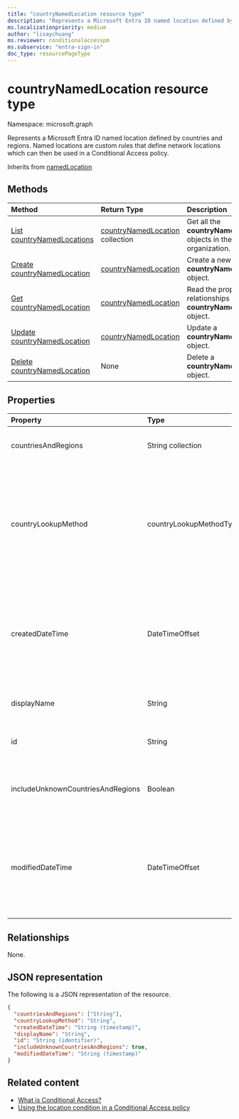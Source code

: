 ```yaml
---
title: "countryNamedLocation resource type"
description: "Represents a Microsoft Entra ID named location defined by countries and regions. Named locations are custom rules that define network locations which can then be used in a Conditional Access policy."
ms.localizationpriority: medium
author: "lisaychuang"
ms.reviewer: conditionalaccesspm
ms.subservice: "entra-sign-in"
doc_type: resourcePageType
---
```


# countryNamedLocation resource type

Namespace: microsoft.graph

Represents a Microsoft Entra ID named location defined by countries and regions. Named locations are custom rules that define network locations which can then be used in a Conditional Access policy.

Inherits from [namedLocation](../resources/namedLocation.md)

## Methods

| Method       | Return Type | Description |
|:-------------|:------------|:------------|
| [List countryNamedLocations](../api/conditionalaccessroot-list-namedlocations.md) | [countryNamedLocation](countryNamedLocation.md) collection | Get all the **countryNamedLocation** objects in the organization. |
| [Create countryNamedLocation](../api/conditionalaccessroot-post-namedlocations.md) | [countryNamedLocation](countryNamedLocation.md) | Create a new **countryNamedLocation** object. |
| [Get countryNamedLocation](../api/countrynamedlocation-get.md) | [countryNamedLocation](countrynamedlocation.md) | Read the properties and relationships of a **countryNamedLocation** object. |
| [Update countryNamedLocation](../api/countrynamedlocation-update.md) | [countryNamedLocation](countrynamedlocation.md) | Update a **countryNamedLocation** object. |
| [Delete countryNamedLocation](../api/countrynamedlocation-delete.md) | None | Delete a **countryNamedLocation** object. |

## Properties

| Property     | Type        | Description |
|:-------------|:------------|:------------|
|countriesAndRegions|String collection|List of countries and/or regions in two-letter format specified by ISO 3166-2. Required.|
|countryLookupMethod|countryLookupMethodType|Determines what method is used to decide which country the user is located in. Possible values are `clientIpAddress`(default) and `authenticatorAppGps`. Note: `authenticatorAppGps` is not yet supported in the Microsoft Cloud for US Government.|
|createdDateTime|DateTimeOffset|The Timestamp type represents creation date and time of the location using ISO 8601 format and is always in UTC time. For example, midnight UTC on Jan 1, 2014 is `2014-01-01T00:00:00Z`. Read-only. Inherited from [namedLocation](../resources/namedLocation.md).|
|displayName|String|Human-readable name of the location. Required. Inherited from [namedLocation](../resources/namedLocation.md).|
|id|String|Identifier of a namedLocation object. Read-only. Inherited from [namedLocation](../resources/namedLocation.md).|
|includeUnknownCountriesAndRegions|Boolean|`true` if IP addresses that don't map to a country or region should be included in the named location. Optional. Default value is `false`.|
|modifiedDateTime|DateTimeOffset|The Timestamp type represents last modified date and time of the location using ISO 8601 format and is always in UTC time. For example, midnight UTC on Jan 1, 2014 is `2014-01-01T00:00:00Z`. Read-only. Inherited from [namedLocation](../resources/namedLocation.md).|

## Relationships

None.

## JSON representation

The following is a JSON representation of the resource.

<!-- {
  "blockType": "resource",
  "optionalProperties": [

  ],
  "@odata.type": "microsoft.graph.countryNamedLocation"
}-->

```json
{
  "countriesAndRegions": ["String"],
  "countryLookupMethod": "String",
  "createdDateTime": "String (timestamp)",
  "displayName": "String",
  "id": "String (identifier)",
  "includeUnknownCountriesAndRegions": true,
  "modifiedDateTime": "String (timestamp)"
}
```

## Related content

+ [What is Conditional Access?](/azure/active-directory/conditional-access/overview)
+ [Using the location condition in a Conditional Access policy](/azure/active-directory/conditional-access/location-condition)


<!-- uuid: 16cd6b66-4b1a-43a1-adaf-3a886856ed98
2019-02-04 14:57:30 UTC -->
<!-- {
  "type": "#page.annotation",
  "description": "countryNamedLocation resource",
  "keywords": "",
  "section": "documentation",
  "tocPath": ""
}-->
